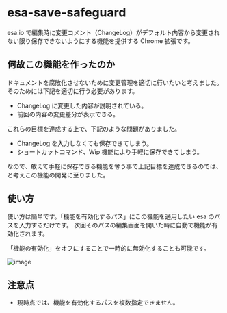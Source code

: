 # esa-save-safeguard

esa.io で編集時に変更コメント（ChangeLog）がデフォルト内容から変更されない限り保存できないようにする機能を提供する Chrome 拡張です。

## 何故この機能を作ったのか

ドキュメントを腐敗化させないために変更管理を適切に行いたいと考えました。
そのためには下記を適切に行う必要があります。

- ChangeLog に変更した内容が説明されている。
- 前回の内容の変更差分が表示できる。

これらの目標を達成する上で、下記のような問題がありました。

- ChangeLog を入力しなくても保存できてしまう。
- ショートカットコマンド、Wip 機能により手軽に保存できてしまう。

なので、敢えて手軽に保存できる機能を奪う事で上記目標を達成できるのでは、と考えこの機能の開発に至りました。

## 使い方

使い方は簡単です。「機能を有効化するパス」にこの機能を適用したい esa のパスを入力するだけです。
次回そのパスの編集画面を開いた時に自動で機能が有効化されます。

「機能の有効化」をオフにすることで一時的に無効化することも可能です。

![image](https://user-images.githubusercontent.com/52127420/236662875-a3637351-fce9-46bf-802a-cfd71492ca85.png)

## 注意点

- 現時点では、機能を有効化するパスを複数指定できません。
